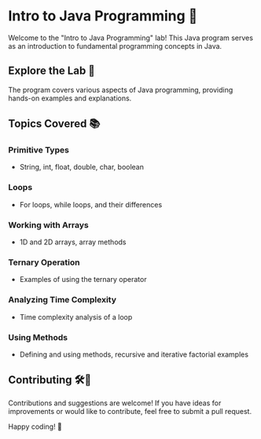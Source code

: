 # Intro to Java Programming 🚀

Welcome to the "Intro to Java Programming" lab! This Java program serves as an introduction to fundamental programming concepts in Java.

## Explore the Lab 👀 
The program covers various aspects of Java programming, providing hands-on examples and explanations.

## Topics Covered 📚

### Primitive Types
- String, int, float, double, char, boolean

### Loops
- For loops, while loops, and their differences

### Working with Arrays
- 1D and 2D arrays, array methods

### Ternary Operation
- Examples of using the ternary operator

### Analyzing Time Complexity
- Time complexity analysis of a loop

### Using Methods
- Defining and using methods, recursive and iterative factorial examples

## Contributing 🛠️🚀

Contributions and suggestions are welcome! If you have ideas for improvements or would like to contribute, feel free to submit a pull request.

Happy coding! 🌟
